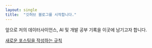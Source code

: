 ```yaml
---
layout: single
title:  "깃허브 블로그를 시작합니다."
---
```


앞으로 저의 데이터사이언스, AI 및 개발 공부 기록을 이곳에 남기고자 합니다.

[새로운 포스팅을 작성하는 규칙](https://jekyllrb.com/docs/posts/)
